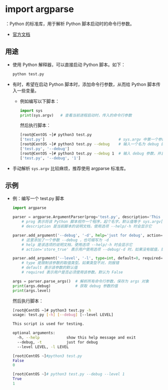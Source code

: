 # import argparse

：Python 的标准库，用于解析 Python 脚本启动时的命令行参数。
- [官方文档](https://docs.python.org/3/library/argparse.html)

## 用途

- 使用 Python 解释器，可以直接启动 Python 脚本。如下：
  ```sh
  python test.py
  ```

- 有时，希望在启动 Python 脚本时，添加命令行参数，从而给 Python 脚本传入一些变量。
  - 例如编写以下脚本：
    ```py
    import sys
    print(sys.argv)   # 查看当前进程启动时，传入的命令行参数
    ```
    然后执行脚本：
    ```sh
    [root@CentOS ~]# python3 test.py
    ['test.py']                                 # sys.argv 中第一个参数，是当前脚本的文件名
    [root@CentOS ~]# python3 test.py --debug    # 输入一个名为 debug 的参数（argument），又称为选项（option）
    ['test.py', '--debug']
    [root@CentOS ~]# python3 test.py --debug 1  # 输入 debug 参数，并且赋值为 1
    ['test.py', '--debug', '1']
    ```
- 手动解析 `sys.argv` 比较麻烦，推荐使用 argparse 标准库。

## 示例

- 例：编写一个 test.py 脚本
  ```py
  import argparse

  parser = argparse.ArgumentParser(prog='test.py', description='This script is used for testing.')
      # prog 表示将该 Python 脚本视作一个程序，起个名字。默认值等于 sys.argv[0]
      # description 是当前脚本的说明文档，使用选项 --help/-h 时会显示它

  parser.add_argument('--debug', '-d', help='just for debug', action='store_true')
      # 这里添加了一个参数 --debug ，也可缩写为 -d
      # help 是该选项的说明文档，使用选项 --help/-h 时会显示它
      # action='store_true' 表示用户使用选项 --debug/-d 时，如果没有赋值，则将该选项赋值为 true

  parser.add_argument('--level', '-l', type=int, default=0, required=False)
      # type 是限制该参数的取值类型。如果类型不对，则报错
      # default 表示该参数的默认值
      # required 表示用户是否必须使用该参数。默认为 False

  args = parser.parse_args()  # 解析所有命令行参数，保存为 args 对象
  print(args.debug)           # 获取 debug 参数的值
  print(args.level)
  ```
  然后执行脚本：
  ```sh
  [root@CentOS ~]# python3 test.py -h
  usage: test.py [-h] [--debug] [--level LEVEL]

  This script is used for testing.

  optional arguments:
    -h, --help            show this help message and exit
    --debug, -t           just for debug
    --level LEVEL, -l LEVEL
  ```
  ```py
  [root@CentOS ~]#python3 test.py
  False
  0
  ```
  ```py
  [root@CentOS ~]# python3 test.py --debug --level 1
  True
  1
  ```

